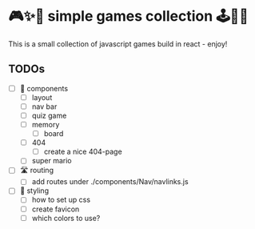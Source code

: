 # 🎮✨🌈 simple games collection 🕹️👾💥
This is a small collection of javascript games build in react - enjoy!

## TODOs
- [ ] 🧩 components
  - [ ] layout
  - [ ] nav bar
  - [ ] quiz game
  - [ ] memory
    - [ ] board
  - [ ] 404
    - [ ] create a nice 404-page
  - [ ] super mario
- [ ] 🛣️ routing
  - [ ] add routes under ./components/Nav/navlinks.js
- [ ] 🎨 styling
  - [ ] how to set up css
  - [ ] create favicon
  - [ ] which colors to use?